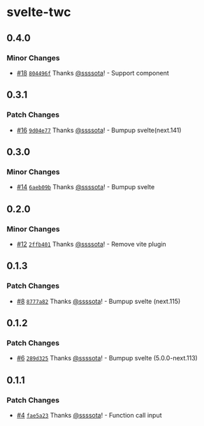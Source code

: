 # svelte-twc

## 0.4.0

### Minor Changes

- [#18](https://github.com/ssssota/svelte-twc/pull/18) [`804496f`](https://github.com/ssssota/svelte-twc/commit/804496f154cd2d01f83dfb64b890417519d8d5cf) Thanks [@ssssota](https://github.com/ssssota)! - Support component

## 0.3.1

### Patch Changes

- [#16](https://github.com/ssssota/svelte-twc/pull/16) [`9d04e77`](https://github.com/ssssota/svelte-twc/commit/9d04e7773e8d4e4172517a34aed6c3a7cf93842e) Thanks [@ssssota](https://github.com/ssssota)! - Bumpup svelte(next.141)

## 0.3.0

### Minor Changes

- [#14](https://github.com/ssssota/svelte-twc/pull/14) [`6aeb09b`](https://github.com/ssssota/svelte-twc/commit/6aeb09bed959f38b1bcfc75f36ee44344a13109a) Thanks [@ssssota](https://github.com/ssssota)! - Bumpup svelte

## 0.2.0

### Minor Changes

- [#12](https://github.com/ssssota/svelte-twc/pull/12) [`2ffb401`](https://github.com/ssssota/svelte-twc/commit/2ffb401ef043b482f3a2626d496df3d3050023e1) Thanks [@ssssota](https://github.com/ssssota)! - Remove vite plugin

## 0.1.3

### Patch Changes

- [#8](https://github.com/ssssota/svelte-twc/pull/8) [`8777a82`](https://github.com/ssssota/svelte-twc/commit/8777a8216b7faffa2394c6ca0dc82c9dab0ede9c) Thanks [@ssssota](https://github.com/ssssota)! - Bumpup svelte (next.115)

## 0.1.2

### Patch Changes

- [#6](https://github.com/ssssota/svelte-twc/pull/6) [`289d325`](https://github.com/ssssota/svelte-twc/commit/289d325a46535a9fbaf7000383252e44edc0fc06) Thanks [@ssssota](https://github.com/ssssota)! - Bumpup svelte (5.0.0-next.113)

## 0.1.1

### Patch Changes

- [#4](https://github.com/ssssota/svelte-twc/pull/4) [`fae5a23`](https://github.com/ssssota/svelte-twc/commit/fae5a233657d7066c66941b182638ea56be45b9d) Thanks [@ssssota](https://github.com/ssssota)! - Function call input
